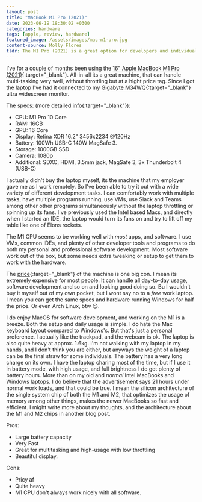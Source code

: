 ```yaml
---
layout: post
title: "MacBook M1 Pro (2021)"
date: 2023-06-19 18:30:02 +0300
categories: hardware
tags: [apple, review, hardware]
featured_image: /assets/images/mac-m1-pro.jpg
content-source: Molly Flores
tldr: The M1 Pro (2021) is a great option for developers and individuals who wants a powerful, multi-functional machine. It is a bit pricy, heavy, I dislike the MacBook keyboard and some software can't run out of the box on the new M1 CPU.
---
```


I've for a couple of months been using the [16" Apple MacBook M1 Pro (2021)](https://www.apple.com/macbook-pro-14-and-16/){:target="\_blank"}. All-in-all its a great machine, that can handle multi-tasking very well, without throttling but at a hight price tag. Since I got the laptop I've had it connected to my [Gigabyte M34WQ](/gigabyte-m34wq){:target="\_blank"} ultra widescreen monitor.

The specs: (more detailed [info](https://support.apple.com/kb/SP858?locale=en_US){:target="\_blank"}):

- CPU: M1 Pro 10 Core
- RAM: 16GB
- GPU: 16 Core
- Display: Retina XDR 16.2" 3456x2234 @120Hz
- Battery: 100Wh USB-C 140W MagSafe 3.
- Storage: 1000GB SSD
- Camera: 1080p
- Additional: SDXC, HDMI, 3.5mm jack, MagSafe 3, 3x Thunderbolt 4 (USB-C)

I actually didn't buy the laptop myself, its the machine that my employer gave me as I work remotely. So I've been able to try it out with a wide variety of different development tasks. I can comfortably work with multiple tasks, have multiple programs running, use VMs, use Slack and Teams among other other programs simultaneously without the laptop throttling or spinning up its fans. I've previously used the Intel based Macs, and directly when I started an IDE, the laptop would turn its fans on and try to lift off my table like one of Elons rockets.

The M1 CPU seems to be working well with _most_ apps, and software. I use VMs, common IDEs, and plenty of other developer tools and programs to do both my personal and professional software development. Most software work out of the box, but some needs extra tweaking or setup to get them to work with the hardware.

The [price](https://www.amazon.com/Apple-MacBook-16-inch-10%E2%80%91core-16%E2%80%91core/dp/B09JQML3NL/ref=sr_1_5?crid=HGK8QBC3XPFW&keywords=apple%2Bmacbook%2Bpro%2Bm1%2B16%2Binch%2B2021&qid=1687196006&sprefix=apple%2Bmacbook%2Bpro%2Bm1%2B16%2Binch%2B20%2Caps%2C223&sr=8-5&th=1){:target="\_blank"} of the machine is one big con. I mean its extremely expensive for most people. It can handle all day-to-day usage, software development and so on and looking good doing so. Bu I wouldn't buy it myself out of my own pocket, but I wont say no to a _free_ work laptop. I mean you can get the same specs and hardware running Windows for half the price. Or even Arch Linux, btw 😉.

I do enjoy MacOS for software development, and working on the M1 is a breeze. Both the setup and daily usage is simple. I do hate the Mac keyboard layout compared to Windows's. But that's just a personal preference. I actually like the trackpad, and the webcam is ok. The laptop is also quite heavy at approx. 1.6kg. I'm not walking with my laptop in my hands, and I don't think you are either, but anyways the weight of a laptop can be the final straw for some individuals. The battery has a very long charge on its own. I have the laptop charing most of the time, but if I use it in battery mode, with high usage, and full brightness I do get plenty of battery hours. More than on my old and _normal_ Intel MacBooks and Windows laptops. I do believe that the advertisement says 21 hours under normal work loads, and that could be true. I mean the silicon architecture of the single system chip of both the M1 and M2, that optimizes the usage of memory among other things, makes the newer MacBooks so fast and efficient. I might write more about my thoughts, and the architecture about the M1 and M2 chips in another blog post.

Pros:

- Large battery capacity
- Very Fast
- Great for multitasking and high-usage with low throttling
- Beautiful display.

Cons:

- Pricy af
- Quite heavy
- M1 CPU don't always work nicely with all software.
